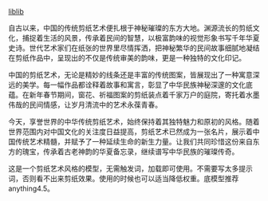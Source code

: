 [liblib](https://www.liblibai.com/modelinfo/3974b1d6eef07f0968ded78072a2eecd)

自古以来，中国的传统剪纸艺术便扎根于神秘璀璨的东方大地。渊源流长的剪纸文化，捕捉着生活的风景，传承着民间的智慧，以极富韵味的视觉形象书写千年华夏史诗。世代艺术家们在纸张的世界里尽情挥洒，把神秘繁华的民间故事细腻地凝结在剪纸作品中，呈现出的不仅是传统审美的韵味，更是一种独特的文化印记。

中国的剪纸艺术，无论是精妙的线条还是丰富的传统图案，皆展现出了一种寓意深远的美学。每一幅作品都诠释着故事和寓言，彰显了中华民族神秘深邃的文化底蕴。在新年春节期间，窗花、祈福图案的剪纸装点着千家万户的庭院，寄托着水墨伟哉的民间情感，让岁月清流中的艺术永葆青春。

今天，享誉世界的中华传统剪纸艺术，始终保持着其独特魅力和原初的风格。随着世界范围内对中国文化的关注度日益提高，剪纸艺术已然成为一张名片，展示着中国传统艺术精髓，并赋予了一种延续生命的新生力量。让我们共同珍惜这份来自东方的瑰宝，传承着古老神韵的华夏备忘录，继续谱写中华民族的璀璨传奇。

这是一个剪纸艺术风格的模型，无需触发词，加载即可使用。不需要写太多提示词，否则看不出来剪纸效果。使用的时候也可以适当降低权重。底模型推荐anything4.5。